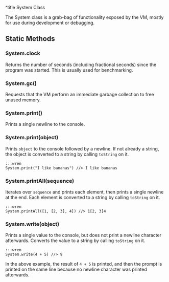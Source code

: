 ^title System Class

The System class is a grab-bag of functionality exposed by the VM, mostly for
use during development or debugging.

## Static Methods

### System.**clock**

Returns the number of seconds (including fractional seconds) since the program
was started. This is usually used for benchmarking.

### System.**gc**()

Requests that the VM perform an immediate garbage collection to free unused
memory.

### System.**print**()

Prints a single newline to the console.

### System.**print**(object)

Prints `object` to the console followed by a newline. If not already a string,
the object is converted to a string by calling `toString` on it.

    :::wren
    System.print("I like bananas") //> I like bananas

### System.**printAll**(sequence)

Iterates over `sequence` and prints each element, then prints a single newline
at the end. Each element is converted to a string by calling `toString` on it.

    :::wren
    System.printAll([1, [2, 3], 4]) //> 1[2, 3]4

### System.**write**(object)

Prints a single value to the console, but does not print a newline character
afterwards. Converts the value to a string by calling `toString` on it.

    :::wren
    System.write(4 + 5) //> 9

In the above example, the result of `4 + 5` is printed, and then the prompt is
printed on the same line because no newline character was printed afterwards.
